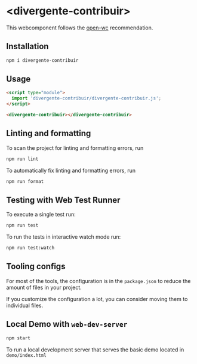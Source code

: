 # \<divergente-contribuir>

This webcomponent follows the [open-wc](https://github.com/open-wc/open-wc) recommendation.

## Installation

```bash
npm i divergente-contribuir
```

## Usage

```html
<script type="module">
  import 'divergente-contribuir/divergente-contribuir.js';
</script>

<divergente-contribuir></divergente-contribuir>
```

## Linting and formatting

To scan the project for linting and formatting errors, run

```bash
npm run lint
```

To automatically fix linting and formatting errors, run

```bash
npm run format
```

## Testing with Web Test Runner

To execute a single test run:

```bash
npm run test
```

To run the tests in interactive watch mode run:

```bash
npm run test:watch
```


## Tooling configs

For most of the tools, the configuration is in the `package.json` to reduce the amount of files in your project.

If you customize the configuration a lot, you can consider moving them to individual files.

## Local Demo with `web-dev-server`

```bash
npm start
```

To run a local development server that serves the basic demo located in `demo/index.html`
